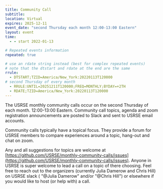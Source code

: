 ```yaml
---
title: Community Call
subtitle:
location: Virtual
expires: 2025-12-11
event_date: "second Thursday each month 12:00-13:00 Eastern"
layout: event
time:
  - - start 2022-01-13

# Repeated events information
repeated: true

# use an rdate string instead (best for complex repeated events)
# note that the dtstart and rdate at the end are the same
rrule: 
  - DTSTART;TZID=America/New_York:20220113T120000
# second Thursday of every month
  - RRULE:UNTIL=20251211T120000;FREQ=MONTHLY;BYDAY=+2TH
  - RDATE;TZID=America/New_York:20220113T120000
---
```


The USRSE monthly community calls occur on the second Thursday of each month. 12:00-13:00 Eastern. Community call topics, agenda and zoom registration
announcements are posted to Slack and sent to USRSE email accounts. 

Community calls typically have a topical focus. They provide a forum for USRSE members
to compare experiences around a topic, hang-out and chat on zoom.

Any and all suggestions for topics are 
welcome at [https://github.com/USRSE/monthly-community-calls/issues](https://github.com/USRSE/monthly-community-calls/issues).
Anyone in USRSE is super welcome to lead a call on a topic of there choosing. Feel free to reach out to the organizers (currently Julia Damerow and
Chris Hill) on USRSE slack ( "@Julia Damerow" and/or "@Chris Hill") or elsewhere if you would like to host (or help with) a call.
